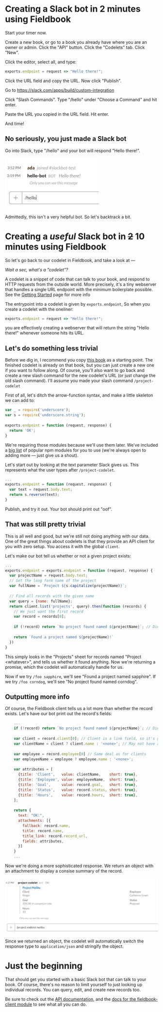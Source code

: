 # Creating a Slack bot in 2 minutes using Fieldbook

Start your timer now.

Create a new book, or go to a book you already have where you are an owner or admin. Click the "API" button. Click the "Codelets" tab. Click "New".

Click the editor, select all, and type:

```js
exports.endpoint = request => "Hello there!";
```

Click the URL field and copy the URL. Now click "Publish".

Go to https://slack.com/apps/build/custom-integration

Click "Slash Commands". Type "/hello" under "Choose a Command" and hit enter.

Paste the URL you copied in the URL field. Hit enter.

And time!

## No seriously, you just made a Slack bot

Go into Slack, type "/hello" and your bot will respond "Hello there!".

![Hello](../images/slackbot-hello.png)

Admittedly, this isn't a very helpful bot. So let's backtrack a bit.

# Creating a *useful* Slack bot in ~~2~~ 10 minutes using Fieldbook

So let's go back to our codelet in Fieldbook, and take a look at —

*Wait a sec, what's a "codelet"?*

A codelet is a snippet of code that can talk to your book, and respond to HTTP
requests from the outside world. More precisely, it's a tiny webserver that
handles a single URL endpoint with the minimum boilerplate possible.  See the
[Getting Started](../codelets.md) page for more info

The entrypoint into a codelet is given by `exports.endpoint`, So when you
create a codelet with the oneliner:

```js
exports.endpoint = request => "Hello there!";
```

you are effectively creating a webserver that will return the string "Hello
there!" whenever someone hits its URL.

## Let's do something less trivial

Before we dig in, I recommend you copy [this
book](https://fieldbook.com/books/56cb4d987753cf030003e54c) as a starting
point. The finished codelet is already on that book, but you can just create a
new one if you want to follow along. Of course, you'll also want to go back and
create a new slash command for the new codelet's URL (or just change the old
slash command). I'll assume you made your slash command `/project-codelet`

First of all, let's ditch the arrow-function syntax, and make a little skeleton
we can add to:

```js
var _ = require('underscore');
var s = require('underscore.string');

exports.endpoint = function (request, response) {
  return 'OK';
}
```

We're requiring those modules because we'll use them later. We've included a
[big list](../codelets.md#modules) of popular npm modules for you to use (we're
always open to adding more — just give us a shout).

Let's start out by looking at the text parameter Slack gives us. This
represents what the user types after `/project-codelet`.

```js
...
exports.endpoint = function (request, response) {
  var text = request.body.text;
  return s.reverse(text);
}
```

Publish, and try it out. Your bot should print out "oof".

## That was still pretty trivial

This is all well and good, but we're still not doing anything with our data.
One of the great things about codelets is that they provide an API client for
you with zero setup. You access it with the global `client`.

Let's make our bot tell us whether or not a given project exists:

```js
...
exports.endpoint = exports.endpoint = function (request, response) {
  var projectName = request.body.text;
  // Get the long form name of the project
  var fullName = `Project ${s.capitalize(projectName)}`;

  // Find all records with the given name
  var query = {name: fullName};
  return client.list('projects', query).then(function (records) {
    // We just want the first record
    var record = records[0];

    if (!record) return `No project found named ${projectName}`; // Did not match any record

    return `Found a project named ${projectName}!`
  })
}
```

This simply looks in the "Projects" sheet for records named "Project
\<whatever\>", and tells us whether it found anything. Now we're returning a
promise, which the codelet will automatically handle for us.

Now if we try `/foo sapphire`, we'll see "Found a project named sapphire". If
we try `/foo corndog`, we'll see "No project found named corndog".

## Outputting more info

Of course, the Fieldbook client tells us a lot more than whether the record
exists. Let's have our bot print out the record's fields:

```js
    ...
    if (!record) return `No project found named ${projectName}`; // Did not match any record

    var client = record.client[0]; // Client is a link field, so it's going to give us an array
    var clientName = client ? client.name : '<none>'; // May not have a client

    var employee = record.employee[0] // Same deal as for clients
    var employeeName = employee ? employee.name : '<none>';

    var attributes = [
      {title: 'Client',   value: clientName,    short: true},
      {title: 'Employee', value: employeeName,  short: true},
      {title: 'Goal',     value: record.goal,   short: true},
      {title: 'Status',   value: record.status, short: true},
      {title: 'Hours',    value: record.hours,  short: true},
    ];

    return {
      text: "OK:",
      attachments: [{
        fallback: record.name,
        title: record.name,
        title_link: record.record_url,
        fields: attributes,
      }]
    }
    ...
```

Now we're doing a more sophisticated response. We return an object with an
attachment to display a consise summary of the record.

![Final result](../images/slackbot-final.png)

Since we returned an object, the codelet will automatically switch the response
type to `application/json` and stringify the object.

# Just the beginning

That should get you started with a basic Slack bot that can talk to your book.
Of course, there's no reason to limit yourself to just looking up individual
records. You can query, edit, and create new records too.

Be sure to check out the [API
documentation](https://github.com/fieldbook/api-docs), and the [docs for the
fieldbook-client module](https://github.com/fieldbook/fieldbook-client) to see
what all you can do.

